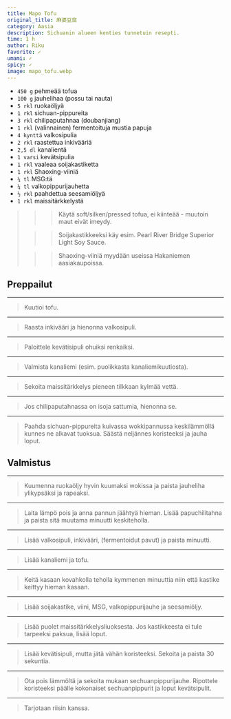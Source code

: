 ```yaml
---
title: Mapo Tofu
original_title: 麻婆豆腐
category: Aasia
description: Sichuanin alueen kenties tunnetuin resepti.
time: 1 h
author: Riku
favorite: ✓
umami: ✓
spicy: ✓
image: mapo_tofu.webp
---
```


* `450 g` pehmeää tofua 
* `100 g` jauhelihaa (possu tai nauta)
* `5 rkl` ruokaöljyä
* `1 rkl` sichuan-pippureita
* `3 rkl` chilipaputahnaa (doubanjiang)
* `1 rkl` (valinnainen) fermentoituja mustia papuja
* `4 kynttä` valkosipulia
* `2 rkl` raastettua inkivääriä
* `2,5 dl` kanalientä
* `1 varsi` kevätsipulia
* `1 rkl` vaaleaa soijakastiketta
* `1 rkl` Shaoxing-viiniä
* `¼ tl` MSG:tä
* `¼ tl` valkopippurijauhetta
* `½ rkl` paahdettua seesamiöljyä
* `1 rkl` maissitärkkelystä

>>> Käytä soft/silken/pressed tofua, ei kiinteää - muutoin maut eivät imeydy.
>
>>> Soijakastikkeeksi käy esim. Pearl River Bridge Superior Light Soy Sauce.
>
>>> Shaoxing-viiniä myydään useissa Hakaniemen aasiakaupoissa.

## Preppailut

---

> Kuutioi tofu.

---

> Raasta inkivääri ja hienonna valkosipuli.

---

> Paloittele kevätisipuli ohuiksi renkaiksi.

---

> Valmista kanaliemi (esim. puolikkasta kanaliemikuutiosta).

---

> Sekoita maissitärkkelys pieneen tilkkaan kylmää vettä.

---

> Jos chilipaputahnassa on isoja sattumia, hienonna se.

---

> Paahda sichuan-pippureita kuivassa wokkipannussa keskilämmöllä kunnes ne alkavat tuoksua. Säästä neljännes koristeeksi ja jauha loput.

## Valmistus

---

> Kuumenna ruokaöljy hyvin kuumaksi wokissa ja paista jauheliha ylikypsäksi ja rapeaksi.

---

> Laita lämpö pois ja anna pannun jäähtyä hieman. Lisää papuchilitahna ja paista sitä muutama minuutti keskiteholla.

---

> Lisää valkosipuli, inkivääri, (fermentoidut pavut) ja paista minuutti.

---

> Lisää kanaliemi ja tofu.

---

> Keitä kasaan kovahkolla teholla kymmenen minuuttia niin että kastike keittyy hieman kasaan.

---

> Lisää soijakastike, viini, MSG, valkopippurijauhe ja seesamiöljy.

---

> Lisää puolet maissitärkkelysliuoksesta. Jos kastikkeesta ei tule tarpeeksi paksua, lisää loput.

---

> Lisää kevätisipuli, mutta jätä vähän koristeeksi. Sekoita ja paista 30 sekuntia. 

---

> Ota pois lämmöltä ja sekoita mukaan sechuanpippurijauhe. Ripottele koristeeksi päälle kokonaiset sechuanpippurit ja loput kevätsipulit.

---

> Tarjotaan riisin kanssa.